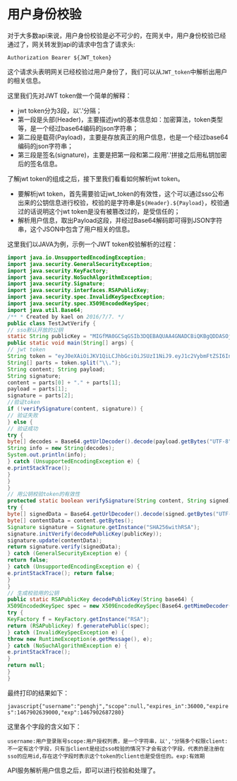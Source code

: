 # 用户身份校验

对于大多数api来说，用户身份校验是必不可少的，在网关中，用户身份校验已经通过了，网关转发到api的请求中包含了请求头:

```
Authorization Bearer ${JWT_token}
```

这个请求头表明网关已经校验过用户身份了，我们可以从`JWT_token`中解析出用户的相关信息。

这里我们先对JWT token做一个简单的解释：

* jwt token分为3段，以'.'分隔；
* 第一段是头部(Header)，主要描述jwt的基本信息如：加密算法，token类型等，是一个经过base64编码的json字符串；
* 第二段是载荷(Payload)，主要是存放真正的用户信息，也是一个经过base64编码的json字符串；
* 第三段是签名(signature)，主要是把第一段和第二段用'.'拼接之后用私钥加密后的签名信息。

了解jwt token的组成之后，接下里我们看看如何解析jwt token。

* 要解析jwt token，首先需要验证jwt_token的有效性，这个可以通过sso公布出来的公钥信息进行校验，校验的是字符串是`${Header}.${Payload}`，校验通过的话说明这个jwt token是没有被篡改过的，是受信任的；
* 解析用户信息，取出Payload这段，并经过Base64解码即可得到JSON字符串，这个JSON中包含了用户相关的信息。

这里我们以JAVA为例，示例一个JWT token校验解析的过程：

```java
import java.io.UnsupportedEncodingException; 
import java.security.GeneralSecurityException; 
import java.security.KeyFactory; 
import java.security.NoSuchAlgorithmException; 
import java.security.Signature; 
import java.security.interfaces.RSAPublicKey; 
import java.security.spec.InvalidKeySpecException; 
import java.security.spec.X509EncodedKeySpec; 
import java.util.Base64; 
/** * Created by kael on 2016/7/7. */ 
public class TestJwtVerify { 
// sso默认开放的公钥 
static String publicKey = "MIGfMA0GCSqGSIb3DQEBAQUAA4GNADCBiQKBgQDDASOjIWexLpnXiJNJF2pL6NzP\n" + "fBoF0tKEr2ttAkJ/7f3uUHhj2NIhQ01Wu9OjHfXjCvQSXMWqqc1+O9G1UwB2Xslb\n" + "WNwEZFMwmQdP5VleGbJLR3wOl3IzdggkxBJ1Q9rXUlVtslK/CsMtkwkQEg0eZDH1\n" + "VeJXqKBlEhsNckYIGQIDAQAB"; 
public static void main(String[] args) { 
// jwt token 
String token = "eyJ0eXAiOiJKV1QiLCJhbGciOiJSUzI1NiJ9.eyJ1c2VybmFtZSI6InBlbmdoaiIsInNjb3BlIjpudWxsLCJleHBpcmVzX2luIjozNjAwMCwiZXhwaXJlcyI6MTQ2NzkwMjYzOTAwMCwiZXhwIjoxNDY3OTAyNjg3MjgwfQ.P4LSoLj4cqnnNdW61HjPxWPWCvV8BdimHXp_5K0sMEAF3KRb9AFqCDAnbwWOj6OdWlIJrWt3ftBptPW7beyrKpbckRDg0YpuYLdTNKS6uJ1htpgZ5y3iRtA1r1YKl-h7GdZSqzxkXjsVH8hy03Hpg1h_TamBVQAIzonu7aclI30"; 
String[] parts = token.split("\\."); 
String content; String payload; 
String signature; 
content = parts[0] + "." + parts[1]; 
payload = parts[1]; 
signature = parts[2]; 
//验证token 
if (!verifySignature(content, signature)) { 
// 验证失败 
} else { 
// 验证成功 
try { 
byte[] decodes = Base64.getUrlDecoder().decode(payload.getBytes("UTF-8")); 
String info = new String(decodes); 
System.out.println(info); 
} catch (UnsupportedEncodingException e) { 
e.printStackTrace(); 
} 
} 
} 
// 用公钥校验token的有效性 
protected static boolean verifySignature(String content, String signed) { 
try { 
byte[] signedData = Base64.getUrlDecoder().decode(signed.getBytes("UTF-8")); 
byte[] contentData = content.getBytes(); 
Signature signature = Signature.getInstance("SHA256withRSA"); 
signature.initVerify(decodePublicKey(publicKey)); 
signature.update(contentData); 
return signature.verify(signedData); 
} catch (GeneralSecurityException e) { 
return false; 
} catch (UnsupportedEncodingException e) { 
e.printStackTrace(); return false; 
} 
} 
// 生成校验用的公钥 
public static RSAPublicKey decodePublicKey(String base64) { 
X509EncodedKeySpec spec = new X509EncodedKeySpec(Base64.getMimeDecoder().decode(base64)); 
try { 
KeyFactory f = KeyFactory.getInstance("RSA"); 
return (RSAPublicKey) f.generatePublic(spec); 
} catch (InvalidKeySpecException e) { 
throw new RuntimeException(e.getMessage(), e); 
} catch (NoSuchAlgorithmException e) { 
e.printStackTrace(); 
} 
return null; 
} 
} 
```

最终打印的结果如下：

```javascript{"username":"penghj","scope":null,"expires_in":36000,"expires":1467902639000,"exp":1467902687280}```

这里各个字段的含义如下：

```username:用户登录账号scope:用户授权列表，是一个字符串，以','分隔多个权限client:不一定有这个字段，只有当client是经过sso校验的情况下才会有这个字段，代表的是注册在sso的应用id,存在这个字段时表示这个token的client也是受信任的。exp:有效期```

API服务解析用户信息之后，即可以进行校验和处理了。
